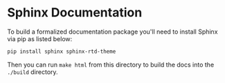 # Sphinx Documentation

To build a formalized documentation package you'll need to install Sphinx via pip as listed below:

```bash
pip install sphinx sphinx-rtd-theme
```

Then you can run `make html` from this directory to build the docs into the `./build` directory.